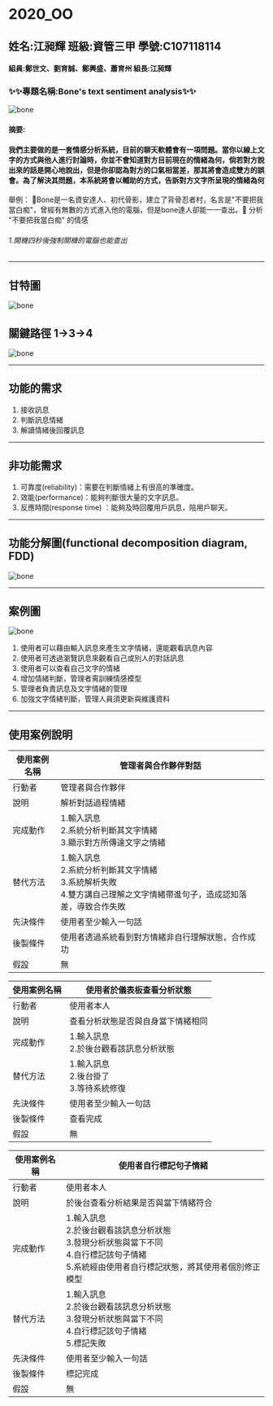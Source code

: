 # 2020_OO
## 姓名:江昶輝 班級:資管三甲 學號:C107118114
#### 組員:鄭世文、劉育誠、鄭興盛、蕭育州  組長:江昶輝
### :sparkles::sparkles:專題名稱:Bone's text sentiment analysis:sparkles::sparkles:
![bone](bone.jpg "骨影")
#### 摘要:
#### 我們主要做的是一套情感分析系統，目前的聊天軟體會有一項問題。當你以線上文字的方式與他人進行討論時，你並不會知道對方目前現在的情緒為何，倘若對方說出來的話是開心地說出，但是你卻認為對方的口氣相當差，那其將會造成雙方的誤會。為了解決其問題，本系統將會以輔助的方式，告訴對方文字所呈現的情緒為何
舉例： :punch:Bone是一名資安達人、初代骨影，建立了背骨忍者村，名言是"不要把我當白痴"，曾經有無數的方式進入他的電腦，但是bone達人卻能一一查出。:punch:
分析 "不要把我當白痴" 的情感 
######      1.開機四秒後強制關機的電腦也能查出
___

## 甘特圖
![bone](甘特圖.png "甘特圖")
## 關鍵路徑 1->3->4
![bone](關鍵路徑.png "關鍵路徑")
___

## 功能的需求
1. 接收訊息
2. 判斷訊息情緒
3. 解讀情緒後回覆訊息

---

## 非功能需求

1. 可靠度(reliability)：需要在判斷情緒上有很高的準確度。
2. 效能(performance)：能夠判斷很大量的文字訊息。
3. 反應時間(response time) ：能夠及時回覆用戶訊息，陪用戶聊天。


___

## 功能分解圖(functional decomposition diagram, FDD)

![bone](fdd.jpg "fdd")

___
## 案例圖

![bone](案例圖3.png "案例圖")
1. 使用者可以藉由輸入訊息來產生文字情緒，還能觀看訊息內容
2. 使用者可透過瀏覽訊息來觀看自己或別人的對話訊息
3. 使用者可以查看自己文字的情緒
4. 增加情緒判斷，管理者需訓練情感模型 
5. 管理者負責訊息及文字情緒的管理
6. 加強文字情緒判斷，管理人員須更新與維護資料

---

## 使用案例說明


| 使用案例名稱 | 管理者與合作夥伴對話 | 
| -------- | -------- |
| 行動者     | 管理者與合作夥伴     | 
| 說明     |   解析對話過程情緒   | 
| 完成動作     |   1.輸入訊息 <br/> 2.系統分析判斷其文字情緒<br/>3.顯示對方所傳達文字之情緒  | 
| 替代方法     | 1.輸入訊息 <br/> 2.系統分析判斷其文字情緒<br/>3.系統解析失敗<br/>4.雙方講自己理解之文字情緒帶進句子，造成認知落差，導致合作失敗     | 
| 先決條件     | 使用者至少輸入一句話     | 
| 後製條件     | 使用者透過系統看到對方情緒非自行理解狀態，合作成功     | 
| 假設     | 無     | 

| 使用案例名稱 | 使用者於儀表板查看分析狀態 | 
| -------- | -------- |
| 行動者     | 使用者本人     | 
| 說明     |   查看分析狀態是否與自身當下情緒相同   | 
| 完成動作     |   1.輸入訊息 <br/> 2.於後台觀看該訊息分析狀態  | 
| 替代方法     | 1.輸入訊息 <br/> 2.後台掛了<br/>3.等待系統修復     | 
| 先決條件     | 使用者至少輸入一句話     | 
| 後製條件     | 查看完成     | 
| 假設     | 無     | 

| 使用案例名稱 | 使用者自行標記句子情緒 | 
| -------- | -------- |
| 行動者     | 使用者本人     | 
| 說明     |   於後台查看分析結果是否與當下情緒符合   | 
| 完成動作     |   1.輸入訊息 <br/> 2.於後台觀看該訊息分析狀態<br/>3.發現分析狀態與當下不同<br/>4.自行標記該句子情緒<br/>5.系統經由使用者自行標記狀態，將其使用者個別修正模型  | 
| 替代方法     | 1.輸入訊息 <br/> 2.於後台觀看該訊息分析狀態<br/>3.發現分析狀態與當下不同<br/>4.自行標記該句子情緒<br/>5.標記失敗</br>     | 
| 先決條件     | 使用者至少輸入一句話     | 
| 後製條件     | 標記完成     | 
| 假設     | 無     | 


